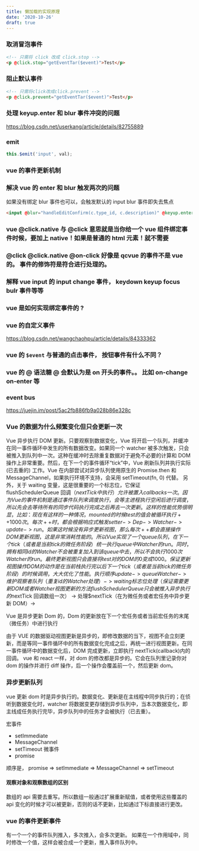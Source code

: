 ```yaml
---
title: 懒加载的实现原理
date: '2020-10-26'
draft: true
---
```


### 取消冒泡事件

```html
<!-- 只需将 click 改成 click.stop -->
<p @click.stop="getEventTar($event)">Test</p>
```

### 阻止默认事件

```html
<!-- 只需将click改成click.prevent -->
<p @click.prevent="getEventTar($event)">Test</p>
```

### 处理 keyup.enter 和 blur 事件冲突的问题

https://blog.csdn.net/userkang/article/details/82755889

### emit

```js
this.$emit('input', val);
```

### vue 的事件更新机制

### 解决 vue 的 enter 和 blur 触发两次的问题

如果没有绑定 blur 事件也可以，会触发默认的 input blur 事件即失去焦点

```html
<input @blur="handleEditConfirm(c.type_id, c.description)" @keyup.enter="$event.target.blur" />
```

### vue @click.native 与 @click 意思就是当你给一个 vue 组件绑定事件时候，要加上 native！如果是普通的 html 元素！就不需要

### @click @click.native @on-click 好像是 qcvue 的事件不是 vue 的。 事件的修饰符是符合进行处理的。

### 解释 vue input 的 input change 事件， keydown keyup focus bulr 事件等等

### vue 是如何实现绑定事件的 ?

### vue 的自定义事件

https://blog.csdn.net/wangchaohpu/article/details/84333362

### vue 的 `$event` 与普通的点击事件， 按钮事件有什么不同？

### vue 的 @ 语法糖 @ 会默认为是 on 开头的事件。。 比如 on-change on-enter 等

### event bus

https://juejin.im/post/5ac2fb886fb9a028b86e328c

### Vue 的数据为什么频繁变化但只会更新一次

Vue 异步执行 DOM 更新。只要观察到数据变化，Vue 将开启一个队列，并缓冲在同一事件循环中发生的所有数据改变。如果同一个 watcher 被多次触发，只会被推入到队列中一次。这种在缓冲时去除重复数据对于避免不必要的计算和 DOM 操作上非常重要。然后，在下一个的事件循环“tick”中，Vue 刷新队列并执行实际 (已去重的) 工作。Vue 在内部尝试对异步队列使用原生的 Promise.then 和 MessageChannel，如果执行环境不支持，会采用 setTimeout(fn, 0) 代替。
另外，关于 waiting 变量，这是很重要的一个标志位，它保证 flushSchedulerQueue 回调（$nextTick中执行）允许被置入callbacks一次。
因为Vue的事件机制是通过事件队列来调度执行，会等主进程执行空闲后进行调度，所以先会去等待所有的同步代码执行完成之后再去一次更新。这样的性能优势很明显，比如：
现在有这样的一种情况，mounted的时候test的值会被循环执行++1000次。 每次++时，都会根据响应式触发setter->Dep->Watcher->update->run。 如果这时候没有异步更新视图，那么每次++都会直接操作DOM更新视图，这是非常消耗性能的。 所以Vue实现了一个queue队列，在下一个tick（或者是当前tick的微任务阶段）统一执行queue中Watcher的run。同时，拥有相同id的Watcher不会被重复加入到该queue中去，所以不会执行1000次Watcher的run。最终更新视图只会直接将test对的DOM的0变成1000。 保证更新视图操作DOM的动作是在当前栈执行完以后下一个tick（或者是当前tick的微任务阶段）的时候调用，大大优化了性能。
执行顺序update -> queueWatcher -> 维护观察者队列（重复id的Watcher处理） -> waiting标志位处理（保证需要更新DOM或者Watcher视图更新的方法flushSchedulerQueue只会被推入异步执行的$nextTick 回调数组一次） -> 处理\$nextTick（在为微任务或者宏任务中异步更新 DOM）->

Vue 是异步更新 Dom 的，Dom 的更新放在下一个宏任务或者当前宏任务的末尾（微任务）中进行执行

由于 VUE 的数据驱动视图更新是异步的，即修改数据的当下，视图不会立刻更新，而是等同一事件循环中的所有数据变化完成之后，再统一进行视图更新。在同一事件循环中的数据变化后，DOM 完成更新，立即执行 nextTick(callback)内的回调。
vue 和 react 一样，对 dom 的修改都是异步的。它会在队列里记录你对 dom 的操作并进行 diff 操作，后一个操作会覆盖前一个，然后更新 dom。

### 异步更新队列

vue 更新 dom 时是异步执行的。数据变化、更新是在主线程中同步执行的；在侦听到数据变化时，watcher 将数据变更存储到异步队列中，当本次数据变化，即主线成任务执行完毕，异步队列中的任务才会被执行（已去重）。

宏事件

- setImmediate
- MessageChannel
- setTimeout
  微事件
- promise

顺序是， promise => setImmediate => MessageChannel => setTimeout

#### 观察对象和观察数组的区别

数组的 api 需要去重写。所以数组一般通过扩展重新赋值，或者使用这些覆盖的 api 变化的时候才可以被更新，否则的话不更新，比如通过下标直接进行更改。

### vue 的事件更新事件

有一个一个的事件队列推入，多次推入，会多次更新。 如果在一个作用域中，同时修改一个值，这样会被合成一个更新，推入事件队列中。
